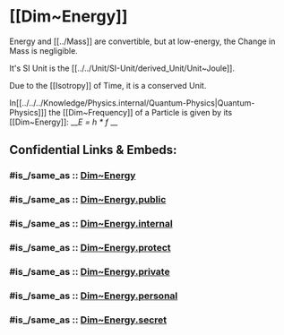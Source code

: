 
# [[Dim~Energy]] 

Energy and [[../Mass]] are convertible, 
but at low-energy, the Change in Mass is negligible. 

It's SI Unit is the [[../../Unit/SI-Unit/derived_Unit/Unit~Joule]].  

Due to the [[Isotropy]] of Time, it is a conserved Unit. 

In[[../../../Knowledge/Physics.internal/Quantum-Physics|Quantum-Physics]]] the [[Dim~Frequency]] of a Particle is 
given by its [[Dim~Energy]]:  ___E = h * f_ __


## Confidential Links & Embeds: 

### #is_/same_as :: [Dim~Energy](/_Standards/Dimension/Derived_Dimension/Dim~Energy.md) 

### #is_/same_as :: [Dim~Energy.public](/_public/Dimension/Derived_Dimension/Dim~Energy.public.md) 

### #is_/same_as :: [Dim~Energy.internal](/_internal/Dimension/Derived_Dimension/Dim~Energy.internal.md) 

### #is_/same_as :: [Dim~Energy.protect](/_protect/Dimension/Derived_Dimension/Dim~Energy.protect.md) 

### #is_/same_as :: [Dim~Energy.private](/_private/Dimension/Derived_Dimension/Dim~Energy.private.md) 

### #is_/same_as :: [Dim~Energy.personal](/_personal/Dimension/Derived_Dimension/Dim~Energy.personal.md) 

### #is_/same_as :: [Dim~Energy.secret](/_secret/Dimension/Derived_Dimension/Dim~Energy.secret.md)


